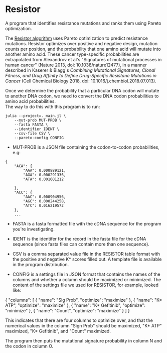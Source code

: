 Resistor
==

A program that identifies resistance mutations and ranks them using Pareto optimization.

The [Resistor algorithm](https://doi.org/10.1016/j.cels.2022.09.003) uses Pareto optimization to predict resistance mutations. 
Resistor optimizes over positive and negative design, mutation counts per position, and the probability that one amino acid will mutate into another amino acid. 
These cancer type-specific probabilities are extrapolated from Alexandrov et al's "Signatures of mutational processes in human cancer" (Nature 2013, doi: 10.1038/nature12477), in a manner described in Kaserer & Blagg's _Combining Mutational Signatures, Clonal Fitness, and Drug Affinity to Define Drug-Specific Resistane Mutations in Cancer_ (Cell Chemical Biology 2018, doi: 10.1016/j.chembiol.2018.07.013).

Once we determine the probability that a particular DNA codon will mutate to another DNA codon, we need to convert the DNA codon probabilities to amino acid probabilities.  
The way to do this with this program is to run:

```
julia --project=. main.jl \
	--mut-prob MUT-PROB \
	--fasta FASTA \
	--identifier IDENT \
	--csv-file CSV \
	--pareto-config CONFIG
```

- MUT-PROB is a JSON file containing the codon-to-codon probabilities, e.g:
```
{
    "ACA": {
        "AAA": 0.000889121,
        "AGA": 0.000291336,
        "ATA": 0.001601212

    },
    "ACC": {
        "AAC": 0.000904956,
        "AGC": 0.000244258,
        "ATC": 0.016219572
    },
	...
```

- FASTA is a fasta formatted file with the cDNA sequence for the program you're investigating.

- IDENT is the identifer for the record in the fasta file for the cDNA sequence (since fasta files can contain more than one sequence).

- CSV is a comma separated value file in the RESISTOR table format with the positive and negative K\* scores filled out. 
A template file is available in the program distribution.

- CONFIG is a settings file in JSON format that contains the names of the columns and whether a column should be maximized or minimized. 
The content of the settings file we used for RESISTOR, for example, looked like:

{
	"columns": [
		{
			"name": "Sig Prob",
			"optimize": "maximize"
		},
		{
			"name": "K* ATP",
			"optimize": "maximize"
		},
		{
			"name": "K* Gefitinib",
			"optimize": "minimize"
		},
		{
			"name": "Count",
			"optimize": "maximize"
		}
	]
}

This indicates that there are four columns to optimize over, and that the
numerical values in the column "Sign Prob" should be maximized, "K\* ATP"
maximized, "K\* Gefitinib", and "Count" maximized.

The program then puts the mutational signature probability in column N and the codon in column O.
